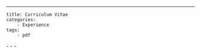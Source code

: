 - - - 
	title: Curriculum Vitae
	categories: 
		- Experience
	tags: 
		- pdf
<div id="adobe-dc-view" style="width: 800px;"></div>
<script src="https://documentservices.adobe.com/view-sdk/viewer.js"></script>
<script type="text/javascript">
	document.addEventListener("adobe_dc_view_sdk.ready", function(){ 
		var adobeDCView = new AdobeDC.View({clientId: "06db6fab9f304a389df591392a6c2c43", divId: "adobe-dc-view"});
		adobeDCView.previewFile({
			content:{location: {url: "https://github.com/KensleyBlaise/KensleyBlaise.github.io/blob/master/assets/images/Kensley_Blaise_19_08_2022.pdf"}},
			metaData:{fileName: "Kensley_Blaise_19_08_2022.pdf"}
		}, {embedMode: "IN_LINE"});
	});
</script>
- - -




